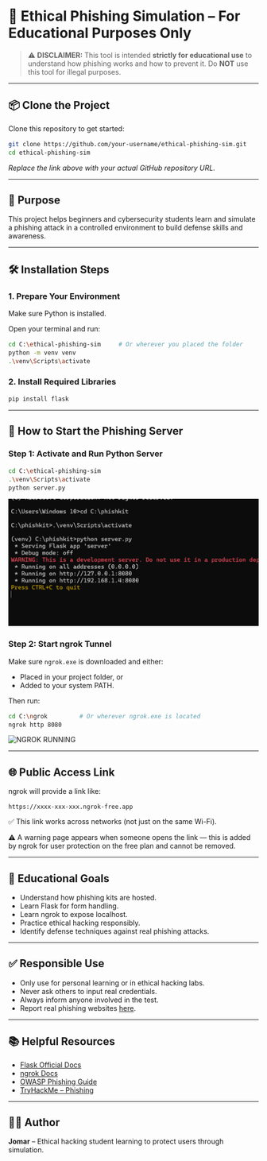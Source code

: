 # 🎯 Ethical Phishing Simulation – For Educational Purposes Only

> ⚠️ **DISCLAIMER:** This tool is intended **strictly for educational use** to understand how phishing works and how to prevent it. Do **NOT** use this tool for illegal purposes.

---

## 📦 Clone the Project

Clone this repository to get started:

```bash
git clone https://github.com/your-username/ethical-phishing-sim.git
cd ethical-phishing-sim
```
*Replace the link above with your actual GitHub repository URL.*

---

## 🎯 Purpose

This project helps beginners and cybersecurity students learn and simulate a phishing attack in a controlled environment to build defense skills and awareness.

---

## 🛠️ Installation Steps

### 1. Prepare Your Environment

Make sure Python is installed.

Open your terminal and run:

```bash
cd C:\ethical-phishing-sim     # Or wherever you placed the folder
python -m venv venv
.\venv\Scripts\activate
```

### 2. Install Required Libraries

```bash
pip install flask
```

---

## 🚀 How to Start the Phishing Server

### Step 1: Activate and Run Python Server

```bash
cd C:\ethical-phishing-sim
.\venv\Scripts\activate
python server.py
```

![Python Flask Server](screenshots/py.png)

### Step 2: Start ngrok Tunnel

Make sure `ngrok.exe` is downloaded and either:

- Placed in your project folder, or
- Added to your system PATH.

Then run:

```bash
cd C:\ngrok         # Or wherever ngrok.exe is located
ngrok http 8080
```

![NGROK RUNNING](ngrok.png)

---

## 🌐 Public Access Link

ngrok will provide a link like:

```
https://xxxx-xxx-xxx.ngrok-free.app
```

✅ This link works across networks (not just on the same Wi-Fi).

⚠️ A warning page appears when someone opens the link — this is added by ngrok for user protection on the free plan and cannot be removed.

---

## 🧠 Educational Goals

- Understand how phishing kits are hosted.
- Learn Flask for form handling.
- Learn ngrok to expose localhost.
- Practice ethical hacking responsibly.
- Identify defense techniques against real phishing attacks.

---

## ✅ Responsible Use

- Only use for personal learning or in ethical hacking labs.
- Never ask others to input real credentials.
- Always inform anyone involved in the test.
- Report real phishing websites [here](https://safebrowsing.google.com/safebrowsing/report_phish/).

---

## 📚 Helpful Resources

- [Flask Official Docs](https://flask.palletsprojects.com/)
- [ngrok Docs](https://ngrok.com/docs)
- [OWASP Phishing Guide](https://owasp.org/www-community/Phishing)
- [TryHackMe – Phishing](https://tryhackme.com/room/phishing)

---

## 👨‍💻 Author

**Jomar** – Ethical hacking student learning to protect users through simulation.
